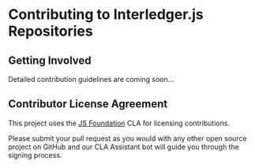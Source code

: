 # Contributing to Interledger.js Repositories

## Getting Involved

Detailed contribution guidelines are coming soon...

## Contributor License Agreement

This project uses the [JS Foundation](https://js.foundation) CLA for licensing contributions.

Please submit your pull request as you would with any other open source project on GitHub and our CLA Assistant bot will guide you through the signing process.
